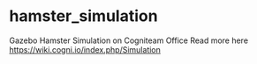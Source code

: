 # hamster_simulation
Gazebo Hamster Simulation on Cogniteam Office
Read more here https://wiki.cogni.io/index.php/Simulation
